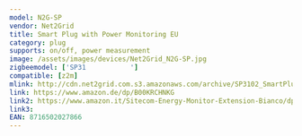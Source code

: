 ```yaml
---
model: N2G-SP
vendor: Net2Grid 
title: Smart Plug with Power Monitoring EU
category: plug
supports: on/off, power measurement
image: /assets/images/devices/Net2Grid_N2G-SP.jpg
zigbeemodel: ['SP31           ']
compatible: [z2m]
mlink: http://cdn.net2grid.com.s3.amazonaws.com/archive/SP3102_SmartPlug_Product_Specification__latest.pdf
link: https://www.amazon.de/dp/B00KRCHNKG
link2: https://www.amazon.it/Sitecom-Energy-Monitor-Extension-Bianco/dp/B00KRCHNKG
link3: 
EAN: 8716502027866
---
```


